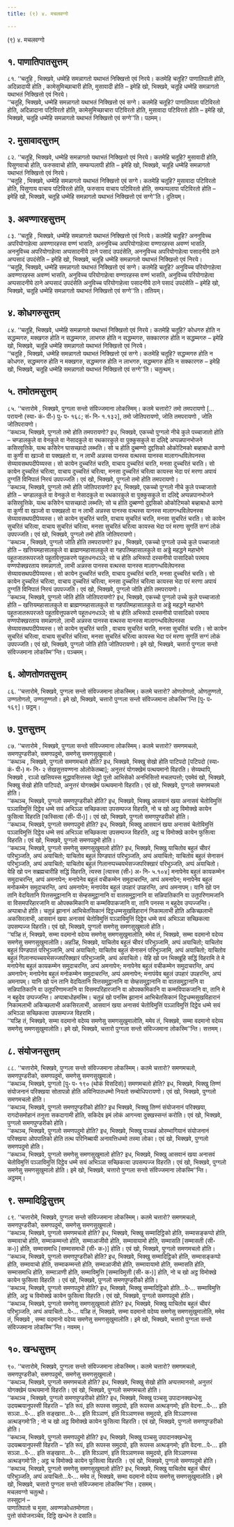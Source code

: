 ```yaml
---
title: (९) ४. मचलवग्गो

---
```

(९) ४. मचलवग्गो  


## १. पाणातिपातसुत्तम्

८१. ‘‘चतूहि , भिक्खवे, धम्मेहि समन्नागतो यथाभतं निक्खित्तो एवं निरये। कतमेहि चतूहि? पाणातिपाती होति, अदिन्नादायी होति , कामेसुमिच्छाचारी होति, मुसावादी होति – इमेहि खो, भिक्खवे, चतूहि धम्मेहि समन्नागतो यथाभतं निक्खित्तो एवं निरये।  
‘‘चतूहि, भिक्खवे, धम्मेहि समन्नागतो यथाभतं निक्खित्तो एवं सग्गे। कतमेहि चतूहि? पाणातिपाता पटिविरतो होति, अदिन्नादाना पटिविरतो होति, कामेसुमिच्छाचारा पटिविरतो होति, मुसावादा पटिविरतो होति – इमेहि खो, भिक्खवे, चतूहि धम्मेहि समन्नागतो यथाभतं निक्खित्तो एवं सग्गे’’ति। पठमम्।  


## २. मुसावादसुत्तम्

८२. ‘‘चतूहि, भिक्खवे, धम्मेहि समन्नागतो यथाभतं निक्खित्तो एवं निरये। कतमेहि चतूहि? मुसावादी होति, पिसुणवाचो होति, फरुसवाचो होति, सम्फप्पलापी होति – इमेहि खो, भिक्खवे, चतूहि धम्मेहि समन्नागतो यथाभतं निक्खित्तो एवं निरये।  
‘‘चतूहि , भिक्खवे, धम्मेहि समन्नागतो यथाभतं निक्खित्तो एवं सग्गे। कतमेहि चतूहि? मुसावादा पटिविरतो होति, पिसुणाय वाचाय पटिविरतो होति, फरुसाय वाचाय पटिविरतो होति, सम्फप्पलापा पटिविरतो होति – इमेहि खो, भिक्खवे, चतूहि धम्मेहि समन्नागतो यथाभतं निक्खित्तो एवं सग्गे’’ति। दुतियम्।  


## ३. अवण्णारहसुत्तम्

८३. ‘‘चतूहि , भिक्खवे, धम्मेहि समन्नागतो यथाभतं निक्खित्तो एवं निरये। कतमेहि चतूहि? अननुविच्च अपरियोगाहेत्वा अवण्णारहस्स वण्णं भासति, अननुविच्च अपरियोगाहेत्वा वण्णारहस्स अवण्णं भासति, अननुविच्च अपरियोगाहेत्वा अप्पसादनीये ठाने पसादं उपदंसेति, अननुविच्च अपरियोगाहेत्वा पसादनीये ठाने अप्पसादं उपदंसेति – इमेहि खो, भिक्खवे, चतूहि धम्मेहि समन्नागतो यथाभतं निक्खित्तो एवं निरये।  
‘‘चतूहि, भिक्खवे, धम्मेहि समन्नागतो यथाभतं निक्खित्तो एवं सग्गे। कतमेहि चतूहि? अनुविच्च परियोगाहेत्वा अवण्णारहस्स अवण्णं भासति, अनुविच्च परियोगाहेत्वा वण्णारहस्स वण्णं भासति, अनुविच्च परियोगाहेत्वा अप्पसादनीये ठाने अप्पसादं उपदंसेति अनुविच्च परियोगाहेत्वा पसादनीये ठाने पसादं उपदंसेति – इमेहि खो, भिक्खवे, चतूहि धम्मेहि समन्नागतो यथाभतं निक्खित्तो एवं सग्गे’’ति। ततियम्।  


## ४. कोधगरुसुत्तम्

८४. ‘‘चतूहि, भिक्खवे, धम्मेहि समन्नागतो यथाभतं निक्खित्तो एवं निरये। कतमेहि चतूहि? कोधगरु होति न सद्धम्मगरु, मक्खगरु होति न सद्धम्मगरु, लाभगरु होति न सद्धम्मगरु, सक्कारगरु होति न सद्धम्मगरु – इमेहि खो, भिक्खवे, चतूहि धम्मेहि समन्नागतो यथाभतं निक्खित्तो एवं निरये।  
‘‘चतूहि , भिक्खवे, धम्मेहि समन्नागतो यथाभतं निक्खित्तो एवं सग्गे। कतमेहि चतूहि? सद्धम्मगरु होति न कोधगरु, सद्धम्मगरु होति न मक्खगरु, सद्धम्मगरु होति न लाभगरु, सद्धम्मगरु होति न सक्कारगरु – इमेहि खो, भिक्खवे, चतूहि धम्मेहि समन्नागतो यथाभतं निक्खित्तो एवं सग्गे’’ति। चतुत्थम्।  


## ५. तमोतमसुत्तम्

८५. ‘‘चत्तारोमे , भिक्खवे, पुग्गला सन्तो संविज्जमाना लोकस्मिम्। कतमे चत्तारो? तमो तमपरायणो [… परायनो (स्या॰ कं॰ पी॰) पु॰ प॰ १६८; सं॰ नि॰ १.१३२], तमो जोतिपरायणो, जोति तमपरायणो , जोति जोतिपरायणो।  
‘‘कथञ्च, भिक्खवे, पुग्गलो तमो होति तमपरायणो? इध, भिक्खवे, एकच्चो पुग्गलो नीचे कुले पच्चाजातो होति – चण्डालकुले वा वेनकुले वा नेसादकुले वा रथकारकुले वा पुक्कुसकुले वा दलिद्दे अप्पन्नपानभोजने कसिरवुत्तिके, यत्थ कसिरेन घासच्छादो लब्भति। सो च होति दुब्बण्णो दुद्दसिको ओकोटिमको बव्हाबाधो काणो वा कुणी वा खञ्जो वा पक्खहतो वा, न लाभी अन्नस्स पानस्स वत्थस्स यानस्स मालागन्धविलेपनस्स सेय्यावसथपदीपेय्यस्स। सो कायेन दुच्चरितं चरति, वाचाय दुच्चरितं चरति, मनसा दुच्चरितं चरति। सो कायेन दुच्चरितं चरित्वा, वाचाय दुच्चरितं चरित्वा, मनसा दुच्चरितं चरित्वा कायस्स भेदा परं मरणा अपायं दुग्गतिं विनिपातं निरयं उपपज्जति। एवं खो, भिक्खवे, पुग्गलो तमो होति तमपरायणो।  
‘‘कथञ्च, भिक्खवे, पुग्गलो तमो होति जोतिपरायणो? इध, भिक्खवे, एकच्चो पुग्गलो नीचे कुले पच्चाजातो होति – चण्डालकुले वा वेनकुले वा नेसादकुले वा रथकारकुले वा पुक्कुसकुले वा दलिद्दे अप्पन्नपानभोजने कसिरवुत्तिके, यत्थ कसिरेन घासच्छादो लब्भति; सो च होति दुब्बण्णो दुद्दसिको ओकोटिमको बव्हाबाधो काणो वा कुणी वा खञ्जो वा पक्खहतो वा न लाभी अन्नस्स पानस्स वत्थस्स यानस्स मालागन्धविलेपनस्स सेय्यावसथपदीपेय्यस्स। सो कायेन सुचरितं चरति, वाचाय सुचरितं चरति, मनसा सुचरितं चरति। सो कायेन सुचरितं चरित्वा, वाचाय सुचरितं चरित्वा, मनसा सुचरितं चरित्वा कायस्स भेदा परं मरणा सुगतिं सग्गं लोकं उपपज्जति। एवं खो, भिक्खवे, पुग्गलो तमो होति जोतिपरायणो।  
‘‘कथञ्च , भिक्खवे, पुग्गलो जोति होति तमपरायणो? इध , भिक्खवे, एकच्चो पुग्गलो उच्चे कुले पच्चाजातो होति – खत्तियमहासालकुले वा ब्राह्मणमहासालकुले वा गहपतिमहासालकुले वा अड्ढे महद्धने महाभोगे पहूतजातरूपरजते पहूतवित्तूपकरणे पहूतधनधञ्ञे; सो च होति अभिरूपो दस्सनीयो पासादिको परमाय वण्णपोक्खरताय समन्नागतो, लाभी अन्नस्स पानस्स वत्थस्स यानस्स मालागन्धविलेपनस्स सेय्यावसथपदीपेय्यस्स। सो कायेन दुच्चरितं चरति, वाचाय दुच्चरितं चरति, मनसा दुच्चरितं चरति। सो कायेन दुच्चरितं चरित्वा, वाचाय दुच्चरितं चरित्वा, मनसा दुच्चरितं चरित्वा कायस्स भेदा परं मरणा अपायं दुग्गतिं विनिपातं निरयं उपपज्जति। एवं खो, भिक्खवे, पुग्गलो जोति होति तमपरायणो।  
‘‘कथञ्च, भिक्खवे, पुग्गलो जोति होति जोतिपरायणो? इध, भिक्खवे, एकच्चो पुग्गलो उच्चे कुले पच्चाजातो होति – खत्तियमहासालकुले वा ब्राह्मणमहासालकुले वा गहपतिमहासालकुले वा अड्ढे महद्धने महाभोगे पहूतजातरूपरजते पहूतवित्तूपकरणे पहूतधनधञ्ञे; सो च होति अभिरूपो दस्सनीयो पासादिको परमाय वण्णपोक्खरताय समन्नागतो, लाभी अन्नस्स पानस्स वत्थस्स यानस्स मालागन्धविलेपनस्स सेय्यावसथपदीपेय्यस्स। सो कायेन सुचरितं चरति , वाचाय सुचरितं चरति, मनसा सुचरितं चरति। सो कायेन सुचरितं चरित्वा, वाचाय सुचरितं चरित्वा, मनसा सुचरितं चरित्वा कायस्स भेदा परं मरणा सुगतिं सग्गं लोकं उपपज्जति। एवं खो, भिक्खवे, पुग्गलो जोति होति जोतिपरायणो। इमे खो, भिक्खवे, चत्तारो पुग्गला सन्तो संविज्जमाना लोकस्मि’’न्ति। पञ्चमम्।  


## ६. ओणतोणतसुत्तम्

८६. ‘‘चत्तारोमे, भिक्खवे, पुग्गला सन्तो संविज्जमाना लोकस्मिम्। कतमे चत्तारो? ओणतोणतो, ओणतुण्णतो, उण्णतोणतो, उण्णतुण्णतो। इमे खो, भिक्खवे, चत्तारो पुग्गला सन्तो संविज्जमाना लोकस्मि’’न्ति [पु॰ प॰ १६९]। छट्ठम्।  


## ७. पुत्तसुत्तम्

८७. ‘‘चत्तारोमे , भिक्खवे, पुग्गला सन्तो संविज्जमाना लोकस्मिम्। कतमे चत्तारो? समणमचलो, समणपुण्डरीको, समणपदुमो, समणेसु समणसुखुमालो।  
‘‘कथञ्च , भिक्खवे, पुग्गलो समणमचलो होति? इध, भिक्खवे, भिक्खु सेखो होति पाटिपदो [पटिपदो (स्या॰ कं॰ पी॰) म॰ नि॰ २ सेखसुत्तवण्णना ओलोकेतब्बा]; अनुत्तरं योगक्खेमं पत्थयमानो विहरति। सेय्यथापि, भिक्खवे , रञ्ञो खत्तियस्स मुद्धावसित्तस्स जेट्ठो पुत्तो आभिसेको अनभिसित्तो मचलप्पत्तो; एवमेवं खो, भिक्खवे, भिक्खु सेखो होति पाटिपदो, अनुत्तरं योगक्खेमं पत्थयमानो विहरति। एवं खो, भिक्खवे, पुग्गलो समणमचलो होति।  
‘‘कथञ्च, भिक्खवे, पुग्गलो समणपुण्डरीको होति? इध, भिक्खवे, भिक्खु आसवानं खया अनासवं चेतोविमुत्तिं पञ्ञाविमुत्तिं दिट्ठेव धम्मे सयं अभिञ्ञा सच्छिकत्वा उपसम्पज्ज विहरति, नो च खो अट्ठ विमोक्खे कायेन फुसित्वा विहरति [फस्सित्वा (सी॰ पी॰)]। एवं खो, भिक्खवे, पुग्गलो समणपुण्डरीको होति।  
‘‘कथञ्च, भिक्खवे, पुग्गलो समणपदुमो होति? इध, भिक्खवे, भिक्खु आसवानं खया अनासवं चेतोविमुत्तिं पञ्ञाविमुत्तिं दिट्ठेव धम्मे सयं अभिञ्ञा सच्छिकत्वा उपसम्पज्ज विहरति, अट्ठ च विमोक्खे कायेन फुसित्वा विहरति। एवं खो, भिक्खवे, पुग्गलो समणपदुमो होति।  
‘‘कथञ्च, भिक्खवे, पुग्गलो समणेसु समणसुखुमालो होति? इध, भिक्खवे, भिक्खु याचितोव बहुलं चीवरं परिभुञ्जति, अप्पं अयाचितो; याचितोव बहुलं पिण्डपातं परिभुञ्जति, अप्पं अयाचितो; याचितोव बहुलं सेनासनं परिभुञ्जति, अप्पं अयाचितो; याचितोव बहुलं गिलानप्पच्चयभेसज्जपरिक्खारं परिभुञ्जति, अप्पं अयाचितो। येहि खो पन सब्रह्मचारीहि सद्धिं विहरति, त्यस्स [त्यास्स (सी॰) अ॰ नि॰ ५.१०४] मनापेनेव बहुलं कायकम्मेन समुदाचरन्ति, अप्पं अमनापेन; मनापेनेव बहुलं वचीकम्मेन समुदाचरन्ति, अप्पं अमनापेन; मनापेनेव बहुलं मनोकम्मेन समुदाचरन्ति, अप्पं अमनापेन; मनापंयेव बहुलं उपहारं उपहरन्ति, अप्पं अमनापम्। यानि खो पन तानि वेदयितानि पित्तसमुट्ठानानि वा सेम्हसमुट्ठानानि वा वातसमुट्ठानानि वा सन्निपातिकानि वा उतुपरिणामजानि वा विसमपरिहारजानि वा ओपक्कमिकानि वा कम्मविपाकजानि वा, तानि पनस्स न बहुदेव उप्पज्जन्ति। अप्पाबाधो होति। चतुन्नं झानानं आभिचेतसिकानं दिट्ठधम्मसुखविहारानं निकामलाभी होति अकिच्छलाभी अकसिरलाभी, आसवानं खया अनासवं चेतोविमुत्तिं पञ्ञाविमुत्तिं दिट्ठेव धम्मे सयं अभिञ्ञा सच्छिकत्वा उपसम्पज्ज विहरति। एवं खो, भिक्खवे, पुग्गलो समणेसु समणसुखुमालो होति।  
‘‘यञ्हि तं, भिक्खवे, सम्मा वदमानो वदेय्य समणेसु समणसुखुमालोति, ममेव तं, भिक्खवे, सम्मा वदमानो वदेय्य समणेसु समणसुखुमालोति। अहञ्हि, भिक्खवे, याचितोव बहुलं चीवरं परिभुञ्जामि, अप्पं अयाचितो; याचितोव बहुलं पिण्डपातं परिभुञ्जामि, अप्पं अयाचितो; याचितोव बहुलं सेनासनं परिभुञ्जामि, अप्पं अयाचितो; याचितोव बहुलं गिलानप्पच्चयभेसज्जपरिक्खारं परिभुञ्जामि, अप्पं अयाचितो। येहि खो पन भिक्खूहि सद्धिं विहरामि ते मे मनापेनेव बहुलं कायकम्मेन समुदाचरन्ति, अप्पं अमनापेन; मनापेनेव बहुलं वचीकम्मेन समुदाचरन्ति, अप्पं अमनापेन; मनापेनेव बहुलं मनोकम्मेन समुदाचरन्ति, अप्पं अमनापेन; मनापंयेव बहुलं उपहारं उपहरन्ति, अप्पं अमनापम्। यानि खो पन तानि वेदयितानि पित्तसमुट्ठानानि वा सेम्हसमुट्ठानानि वा वातसमुट्ठानानि वा सन्निपातिकानि वा उतुपरिणामजानि वा विसमपरिहारजानि वा ओपक्कमिकानि वा कम्मविपाकजानि वा, तानि मे न बहुदेव उप्पज्जन्ति। अप्पाबाधोहमस्मि। चतुन्नं खो पनस्मि झानानं आभिचेतसिकानं दिट्ठधम्मसुखविहारानं निकामलाभी अकिच्छलाभी अकसिरलाभी, आसवानं खया अनासवं चेतोविमुत्तिं पञ्ञाविमुत्तिं दिट्ठेव धम्मे सयं अभिञ्ञा सच्छिकत्वा उपसम्पज्ज विहरामि।  
‘‘यञ्हि तं, भिक्खवे, सम्मा वदमानो वदेय्य समणेसु समणसुखुमालोति, ममेव तं, भिक्खवे, सम्मा वदमानो वदेय्य समणेसु समणसुखुमालोति। इमे खो, भिक्खवे, चत्तारो पुग्गला सन्तो संविज्जमाना लोकस्मि’’न्ति। सत्तमम्।  


## ८. संयोजनसुत्तम्

८८. ‘‘चत्तारोमे, भिक्खवे, पुग्गला सन्तो संविज्जमाना लोकस्मिम्। कतमे चत्तारो? समणमचलो, समणपुण्डरीको, समणपदुमो, समणेसु समणसुखुमालो।  
‘‘कथञ्च, भिक्खवे, पुग्गलो [पु॰ प॰ १९० (थोकं विसदिसं)] समणमचलो होति? इध, भिक्खवे, भिक्खु तिण्णं संयोजनानं परिक्खया सोतापन्नो होति अविनिपातधम्मो नियतो सम्बोधिपरायणो। एवं खो, भिक्खवे, पुग्गलो समणमचलो होति।  
‘‘कथञ्च, भिक्खवे, पुग्गलो समणपुण्डरीको होति? इध भिक्खवे, भिक्खु तिण्णं संयोजनानं परिक्खया, रागदोसमोहानं तनुत्ता सकदागामी होति, सकिदेव इमं लोकं आगन्त्वा दुक्खस्सन्तं करोति। एवं खो, भिक्खवे, पुग्गलो समणपुण्डरीको होति।  
‘‘कथञ्च, भिक्खवे, पुग्गलो समणपदुमो होति? इध, भिक्खवे, भिक्खु पञ्चन्नं ओरम्भागियानं संयोजनानं परिक्खया ओपपातिको होति तत्थ परिनिब्बायी अनावत्तिधम्मो तस्मा लोका। एवं खो, भिक्खवे, पुग्गलो समणपदुमो होति।  
‘‘कथञ्च, भिक्खवे, पुग्गलो समणेसु समणसुखुमालो होति? इध, भिक्खवे, भिक्खु आसवानं खया अनासवं चेतोविमुत्तिं पञ्ञाविमुत्तिं दिट्ठेव धम्मे सयं अभिञ्ञा सच्छिकत्वा उपसम्पज्ज विहरति। एवं खो, भिक्खवे, पुग्गलो समणेसु समणसुखुमालो होति। इमे खो, भिक्खवे, चत्तारो पुग्गला सन्तो संविज्जमाना लोकस्मि’’न्ति। अट्ठमम्।  


## ९. सम्मादिट्ठिसुत्तम्

८९. ‘‘चत्तारोमे, भिक्खवे, पुग्गला सन्तो संविज्जमाना लोकस्मिम्। कतमे चत्तारो? समणमचलो, समणपुण्डरीको, समणपदुमो, समणेसु समणसुखुमालो।  
‘‘कथञ्च, भिक्खवे, पुग्गलो समणमचलो होति? इध, भिक्खवे, भिक्खु सम्मादिट्ठिको होति, सम्मासङ्कप्पो होति, सम्मावाचो होति, सम्माकम्मन्तो होति, सम्माआजीवो होति, सम्मावायामो होति, सम्मासति [सम्मासती (सी॰ क॰)] होति, सम्मासमाधि [सम्मासमाधी (सी॰ क॰)] होति। एवं खो, भिक्खवे, पुग्गलो समणमचलो होति।  
‘‘कथञ्च, भिक्खवे, पुग्गलो समणपुण्डरीको होति? इध, भिक्खवे, भिक्खु सम्मादिट्ठिको होति, सम्मासङ्कप्पो होति, सम्मावाचो होति, सम्माकम्मन्तो होति, सम्माआजीवो होति, सम्मावायामो होति, सम्मासति होति, सम्मासमाधि होति, सम्माञाणी होति, सम्माविमुत्ति [सम्माविमुत्ती (सी॰ क॰)] होति, नो च खो अट्ठ विमोक्खे कायेन फुसित्वा विहरति । एवं खो, भिक्खवे, पुग्गलो समणपुण्डरीको होति।  
‘‘कथञ्च, भिक्खवे, पुग्गलो समणपदुमो होति? इध, भिक्खवे, भिक्खु सम्मादिट्ठिको होति…पे॰… सम्माविमुत्ति होति, अट्ठ च विमोक्खे कायेन फुसित्वा विहरति। एवं खो, भिक्खवे, पुग्गलो समणपदुमो होति।  
‘‘कथञ्च, भिक्खवे, पुग्गलो समणेसु समणसुखुमालो होति? इध, भिक्खवे, भिक्खु याचितोव बहुलं चीवरं परिभुञ्जति, अप्पं अयाचितो…पे॰… यञ्हि तं, भिक्खवे, सम्मा वदमानो वदेय्य समणेसु समणसुखुमालोति, ममेव तं, भिक्खवे , सम्मा वदमानो वदेय्य समणेसु समणसुखुमालोति। इमे खो, भिक्खवे, चत्तारो पुग्गला सन्तो संविज्जमाना लोकस्मि’’न्ति। नवमम्।  


## १०. खन्धसुत्तम्

९०. ‘‘चत्तारोमे, भिक्खवे, पुग्गला सन्तो संविज्जमाना लोकस्मिम्। कतमे चत्तारो? समणमचलो, समणपुण्डरीको, समणपदुमो, समणेसु समणसुखुमालो।  
‘‘कथञ्च, भिक्खवे, पुग्गलो समणमचलो होति? इध, भिक्खवे, भिक्खु सेखो होति अप्पत्तमानसो, अनुत्तरं योगक्खेमं पत्थयमानो विहरति। एवं खो, भिक्खवे, पुग्गलो समणमचलो होति।  
‘‘कथञ्च , भिक्खवे, पुग्गलो समणपुण्डरीको होति? इध, भिक्खवे, भिक्खु पञ्चसु उपादानक्खन्धेसु उदयब्बयानुपस्सी विहरति – ‘इति रूपं, इति रूपस्स समुदयो, इति रूपस्स अत्थङ्गमो; इति वेदना…पे॰… इति सञ्ञा…पे॰… इति सङ्खारा…पे॰… इति विञ्ञाणं, इति विञ्ञाणस्स समुदयो, इति विञ्ञाणस्स अत्थङ्गमो’ति ; नो च खो अट्ठ विमोक्खे कायेन फुसित्वा विहरति। एवं खो, भिक्खवे, पुग्गलो समणपुण्डरीको होति।  
‘‘कथञ्च, भिक्खवे, पुग्गलो समणपदुमो होति? इध, भिक्खवे, भिक्खु पञ्चसु उपादानक्खन्धेसु उदयब्बयानुपस्सी विहरति – ‘इति रूपं, इति रूपस्स समुदयो, इति रूपस्स अत्थङ्गमो; इति वेदना…पे॰… इति सञ्ञा…पे॰… इति सङ्खारा…पे॰… इति विञ्ञाणं, इति विञ्ञाणस्स समुदयो, इति विञ्ञाणस्स अत्थङ्गमो’ति ; अट्ठ च विमोक्खे कायेन फुसित्वा विहरति । एवं खो, भिक्खवे, पुग्गलो समणपदुमो होति।  
‘‘कथञ्च, भिक्खवे, पुग्गलो समणेसु समणसुखुमालो होति? इध, भिक्खवे, भिक्खु याचितोव बहुलं चीवरं परिभुञ्जति, अप्पं अयाचितो…पे॰… ममेव तं, भिक्खवे, सम्मा वदमानो वदेय्य समणेसु समणसुखुमालोति। इमे खो, भिक्खवे, चत्तारो पुग्गला सन्तो संविज्जमाना लोकस्मि’’न्ति। दसमम्।  
मचलवग्गो चतुत्थो।  
तस्सुद्दानं –  
पाणातिपातो च मुसा, अवण्णकोधतमोणता।  
पुत्तो संयोजनञ्चेव, दिट्ठि खन्धेन ते दसाति॥  